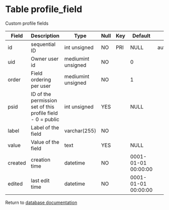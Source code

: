 Table profile_field
===========
Custom profile fields

| Field   | Description                                                 | Type               | Null | Key | Default             | Extra          |    
| ------- | ----------------------------------------------------------- | ------------------ | ---- | --- | ------------------- | -------------- |    
| id      | sequential ID                                               | int unsigned       | NO   | PRI | NULL                | auto_increment |    
| uid     | Owner user id                                               | mediumint unsigned | NO   |     | 0                   |                |    
| order   | Field ordering per user                                     | mediumint unsigned | NO   |     | 1                   |                |    
| psid    | ID of the permission set of this profile field - 0 = public | int unsigned       | YES  |     | NULL                |                |    
| label   | Label of the field                                          | varchar(255)       | NO   |     |                     |                |    
| value   | Value of the field                                          | text               | YES  |     | NULL                |                |    
| created | creation time                                               | datetime           | NO   |     | 0001-01-01 00:00:00 |                |    
| edited  | last edit time                                              | datetime           | NO   |     | 0001-01-01 00:00:00 |                |    

Return to [database documentation](help/database)
